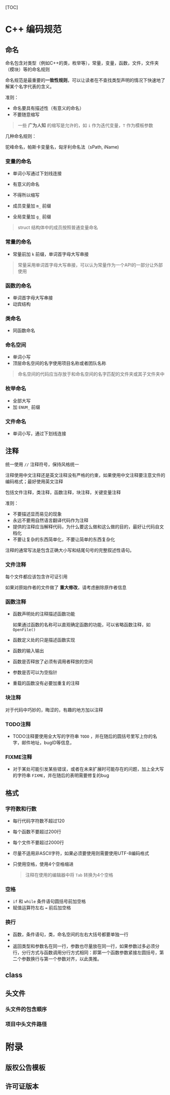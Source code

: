[TOC]

# C++ 编码规范

## 命名

命名包含对类型（例如C++的类，枚举等），常量，变量，函数，文件，文件夹（模块）等的命名规则

命名规范是最重要的**一致性规则**，可以让读者在不查找类型声明的情况下快速地了解某个名字代表的含义。

准则：

+ 命名要具有描述性（有意义的命名）
+ 不要随意缩写

> 一些 **广为人知** 的缩写是允许的，如 `i` 作为迭代变量，`T` 作为模板参数

几种命名规则：

驼峰命名，帕斯卡变量名，匈牙利命名法（sPath, iName)

### 变量的命名

+ 单词小写通过下划线连接
+ 有意义的命名
+ 不得所以缩写
+ 成员变量加 `m_` 前缀

+ 全局变量加 `g_` 前缀

> struct 结构体中的成员按照普通变量命名

### 常量的命名

+ 常量前加 `k` 前缀，单词首字母大写串接

> 常量采用单词首字母大写串接，可以认为常量作为一个API的一部分让外部使用

### 函数的命名

+ 单词首字母大写串接
+ 动宾结构

### 类命名

+ 同函数命名

### 命名空间

+ 单词小写
+ 顶层命名空间的名字使用项目名称或者团队名称

> 命名空间的代码应当存放于和命名空间的名字匹配的文件夹或其子文件夹中

### 枚举命名

+ 全部大写
+ 加 `ENUM_` 前缀

### 文件命名

+ 单词小写，通过下划线连接



## 注释

统一使用 `//` 注释符号，保持风格统一

注释使用中文注释还是英文注释没有严格的约束，如果使用中文注释要注意文件的编码格式；最好使用英文注释

包括文件注释，类注释，函数注释，块注释，关键变量注释

准则：

+ 不要描述显而易见的现象
+ 永远不要用自然语言翻译代码作为注释
+ 提供的注释应当解释代码，为什么要这么做和这么做的目的，最好让代码自文档化
+ 不要让复杂的东西简单化，不要让简单的东西复杂化

注释的通常写法是包含正确大小写和结尾句号的完整叙述性语句。

### 文件注释

每个文件都应该包含许可证引用

如果对原始作者的文件做了 **重大修改**，请考虑删除原作者信息  

### 函数注释

+ 函数声明处的注释描述函数功能

  如果通过函数的名称可以直观确定函数的功能，可以省略函数注释，如 `OpenFile()`

+ 函数定义处的只是描述函数实现

+ 函数的输入输出

+ 函数是否释放了必须有调用者释放的空间

+ 参数是否可以为空指针

+ 重载的函数没有必要加重复的注释



### 块注释

对于代码中巧妙的，晦涩的，有趣的地方加以注释



### TODO注释

+ TODO注释要使用全大写的字符串 `TODO` ，并在随后的圆括号里写上你的名字，邮件地址，bugID等信息，

### FIXME注释

+ 对于某处可能引发某些错误，或者在未来扩展时可能存在的问题，加上全大写的字符串 `FIXME`，并在随后的表明需要修复的bug



## 格式

### 字符数和行数

+ 每行代码字符数不超过120
+ 每个函数不要超过200行
+ 每个文件不要超过2000行



+ 尽量不适用非ASCII字符，如果必须要使用则需要使用UTF-8编码格式

+ 只使用空格，使用4个空格缩进

  > 注释在使用的编辑器中将 `Tab` 转换为4个空格

### 空格

+ `if` 和 `while` 条件语句圆括号前加空格
+ 赋值运算符左右 `=` 前后加空格



### 换行

+ 函数，条件语句，类，命名空间的左右大括号都要单独一行
+ 
+ 返回类型和参数名在同一行，参数也尽量放在同一行，如果参数过多必须分行，分行方式与函数调用分行方式相同：即第一个函数参数紧接左圆括号，第二个参数换行与第一个参数对齐，以此类推。

## class





## 头文件

### 头文件的包含顺序



### 项目中头文件路径







# 附录

## 版权公告模板



## 许可证版本

































